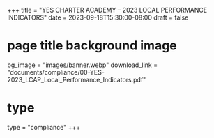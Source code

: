 +++
title = "YES CHARTER ACADEMY – 2023 LOCAL PERFORMANCE INDICATORS"
date = 2023-09-18T15:30:00-08:00
draft = false
# page title background image
bg_image = "images/banner.webp"
download_link  = "documents/compliance/00-YES-2023_LCAP_Local_Performance_Indicators.pdf"

# type
type = "compliance"
+++

